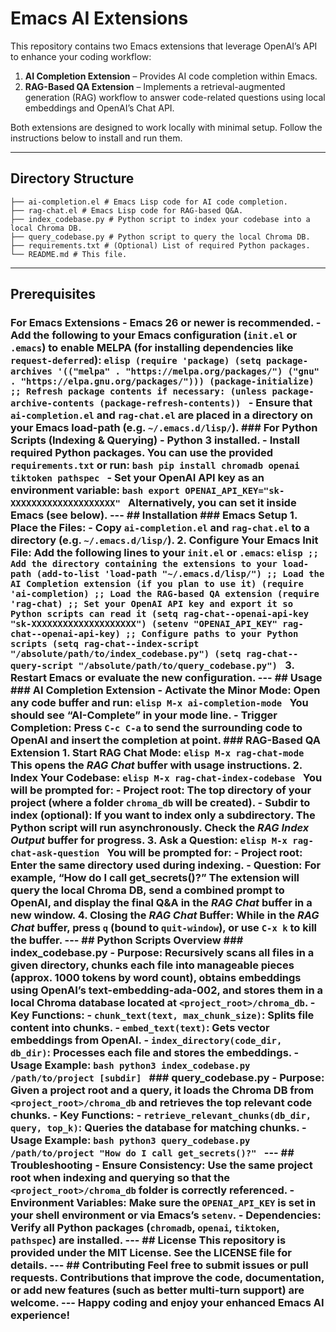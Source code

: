 # Emacs AI Extensions

This repository contains two Emacs extensions that leverage OpenAI’s API to enhance your coding workflow:

1. **AI Completion Extension** – Provides AI code completion within Emacs.
2. **RAG-Based QA Extension** – Implements a retrieval-augmented generation (RAG) workflow to answer code-related questions using local embeddings and OpenAI’s Chat API.

Both extensions are designed to work locally with minimal setup. Follow the instructions below to install and run them.

---

## Directory Structure

``` .
├── ai-completion.el # Emacs Lisp code for AI code completion.
├── rag-chat.el # Emacs Lisp code for RAG-based Q&A.
├── index_codebase.py # Python script to index your codebase into a local Chroma DB.
├── query_codebase.py # Python script to query the local Chroma DB.
├── requirements.txt # (Optional) List of required Python packages.
└── README.md # This file.
```

---

## Prerequisites

### For Emacs Extensions - **Emacs 26 or newer** is recommended. - Add the following to your Emacs configuration (`init.el` or `.emacs`) to enable MELPA (for installing dependencies like `request-deferred`): ```elisp (require 'package) (setq package-archives '(("melpa" . "https://melpa.org/packages/") ("gnu" . "https://elpa.gnu.org/packages/"))) (package-initialize) ;; Refresh package contents if necessary: (unless package-archive-contents (package-refresh-contents)) ``` - Ensure that `ai-completion.el` and `rag-chat.el` are placed in a directory on your Emacs load-path (e.g. `~/.emacs.d/lisp/`). ### For Python Scripts (Indexing & Querying) - **Python 3** installed. - Install required Python packages. You can use the provided `requirements.txt` or run: ```bash pip install chromadb openai tiktoken pathspec ``` - Set your OpenAI API key as an environment variable: ```bash export OPENAI_API_KEY="sk-XXXXXXXXXXXXXXXXXXXX" ``` Alternatively, you can set it inside Emacs (see below). --- ## Installation ### Emacs Setup 1. **Place the Files:** - Copy `ai-completion.el` and `rag-chat.el` to a directory (e.g. `~/.emacs.d/lisp/`). 2. **Configure Your Emacs Init File:** Add the following lines to your `init.el` or `.emacs`: ```elisp ;; Add the directory containing the extensions to your load-path (add-to-list 'load-path "~/.emacs.d/lisp/") ;; Load the AI Completion extension (if you plan to use it) (require 'ai-completion) ;; Load the RAG-based QA extension (require 'rag-chat) ;; Set your OpenAI API key and export it so Python scripts can read it (setq rag-chat--openai-api-key "sk-XXXXXXXXXXXXXXXXXXXX") (setenv "OPENAI_API_KEY" rag-chat--openai-api-key) ;; Configure paths to your Python scripts (setq rag-chat--index-script "/absolute/path/to/index_codebase.py") (setq rag-chat--query-script "/absolute/path/to/query_codebase.py") ``` 3. **Restart Emacs** or evaluate the new configuration. --- ## Usage ### AI Completion Extension - **Activate the Minor Mode:** Open any code buffer and run: ```elisp M-x ai-completion-mode ``` You should see “AI-Complete” in your mode line. - **Trigger Completion:** Press `C-c C-a` to send the surrounding code to OpenAI and insert the completion at point. ### RAG-Based QA Extension 1. **Start RAG Chat Mode:** ```elisp M-x rag-chat-mode ``` This opens the *RAG Chat* buffer with usage instructions. 2. **Index Your Codebase:** ```elisp M-x rag-chat-index-codebase ``` You will be prompted for: - **Project root:** The top directory of your project (where a folder `chroma_db` will be created). - **Subdir to index (optional):** If you want to index only a subdirectory. The Python script will run asynchronously. Check the *RAG Index Output* buffer for progress. 3. **Ask a Question:** ```elisp M-x rag-chat-ask-question ``` You will be prompted for: - **Project root:** Enter the same directory used during indexing. - **Question:** For example, “How do I call get_secrets()?” The extension will query the local Chroma DB, send a combined prompt to OpenAI, and display the final Q&A in the *RAG Chat* buffer in a new window. 4. **Closing the *RAG Chat* Buffer:** While in the *RAG Chat* buffer, press `q` (bound to `quit-window`), or use `C-x k` to kill the buffer. --- ## Python Scripts Overview ### index_codebase.py - **Purpose:** Recursively scans all files in a given directory, chunks each file into manageable pieces (approx. 1000 tokens by word count), obtains embeddings using OpenAI’s text-embedding-ada-002, and stores them in a local Chroma database located at `<project_root>/chroma_db`. - **Key Functions:** - `chunk_text(text, max_chunk_size)`: Splits file content into chunks. - `embed_text(text)`: Gets vector embeddings from OpenAI. - `index_directory(code_dir, db_dir)`: Processes each file and stores the embeddings. - **Usage Example:** ```bash python3 index_codebase.py /path/to/project [subdir] ``` ### query_codebase.py - **Purpose:** Given a project root and a query, it loads the Chroma DB from `<project_root>/chroma_db` and retrieves the top relevant code chunks. - **Key Functions:** - `retrieve_relevant_chunks(db_dir, query, top_k)`: Queries the database for matching chunks. - **Usage Example:** ```bash python3 query_codebase.py /path/to/project "How do I call get_secrets()?" ``` --- ## Troubleshooting - **Ensure Consistency:** Use the same project root when indexing and querying so that the `<project_root>/chroma_db` folder is correctly referenced. - **Environment Variables:** Make sure the `OPENAI_API_KEY` is set in your shell environment or via Emacs’s `setenv`. - **Dependencies:** Verify all Python packages (`chromadb`, `openai`, `tiktoken`, `pathspec`) are installed. --- ## License This repository is provided under the MIT License. See the LICENSE file for details. --- ## Contributing Feel free to submit issues or pull requests. Contributions that improve the code, documentation, or add new features (such as better multi-turn support) are welcome. --- Happy coding and enjoy your enhanced Emacs AI experience!

